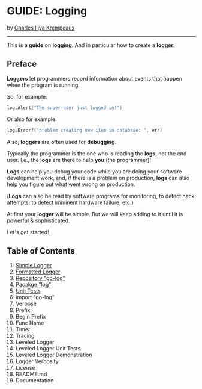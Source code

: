 # GUIDE: Logging

by [Charles Iliya Krempeaux](http://changelog.ca/)

---

This is a **guide** on **logging**. And in particular how to create a **logger**.

## Preface

**Loggers** let programmers record information about events that happen when the program is running.

So, for example:
```go
log.Alert("The super-user just logged in!")
```

Or also for example:
```go
log.Errorf("problem creating new item in database: ", err)
```

Also, **loggers** are often used for **debugging**.

Typically the programmer is the one who is reading the **logs**, not the end user.
I.e., the **logs** are there to help **you** (the programmer)!

**Logs** can help you debug your code while you are doing your software development work, and, if there is a problem on production, **logs** can also help you figure out what went wrong on production.

(**Logs** can also be read by software programs for monitoring, to detect hack attempts, to detect imminent hardware failure, etc.)

At first your **logger** will be simple. But we will keep adding to it until it is powerful & sophisticated.

Let's get started!

## Table of Contents

1. [Simple Logger](chapters/simple_logger/README.md)
2. [Formatted Logger](chapters/formatted_logger/README.md)
3. [Repository "go-log"](chapters/repository_go-log/README.md)
4. [Pacakge "log"](chapters/package_log/README.md)
5. [Unit Tests](chapters/unit_tests/README.md)
6. import "go-log"
7. Verbose
8. Prefix
9. Begin Prefix
10. Func Name
11. Timer
12. Tracing
13. Leveled Logger
14. Leveled Logger Unit Tests
15. Leveled Logger Demonstration
16. Logger Verbosity
17. License
18. README.md
19. Documentation

